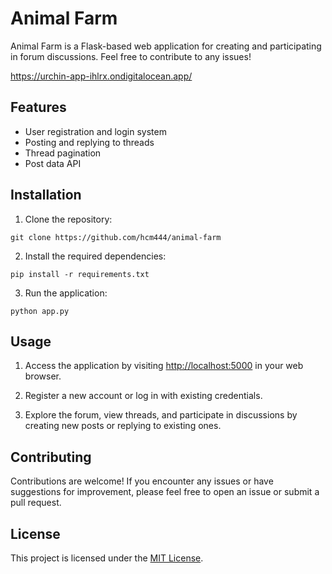 # Animal Farm

Animal Farm is a Flask-based web application for creating and participating in forum discussions. Feel free to contribute to any issues!

https://urchin-app-ihlrx.ondigitalocean.app/

## Features

- User registration and login system
- Posting and replying to threads
- Thread pagination
- Post data API

## Installation

1. Clone the repository:
```
git clone https://github.com/hcm444/animal-farm
```
2. Install the required dependencies:
```
pip install -r requirements.txt
```
3. Run the application:
```
python app.py
```
## Usage

1. Access the application by visiting [http://localhost:5000](http://localhost:5000) in your web browser.

2. Register a new account or log in with existing credentials.

3. Explore the forum, view threads, and participate in discussions by creating new posts or replying to existing ones.

## Contributing

Contributions are welcome! If you encounter any issues or have suggestions for improvement, please feel free to open an issue or submit a pull request.

## License

This project is licensed under the [MIT License](LICENSE).

